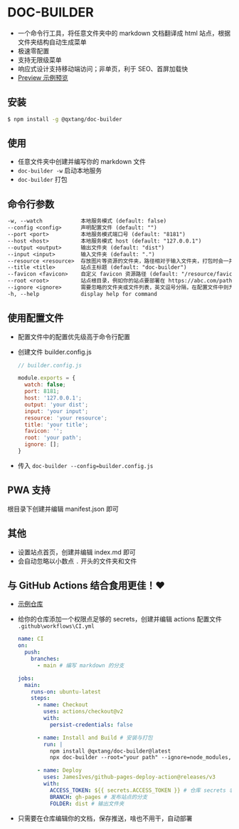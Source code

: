# DOC-BUILDER

- 一个命令行工具，将任意文件夹中的 markdown 文档翻译成 html 站点，根据文件夹结构自动生成菜单
- 极速零配置
- 支持无限级菜单
- 响应式设计支持移动端访问；非单页，利于 SEO、首屏加载快
- [Preview 示例预览](https://qxtang.github.io/my-book/)

## 安装

```sh
$ npm install -g @qxtang/doc-builder
```

## 使用

- 任意文件夹中创建并编写你的 markdown 文件
- `doc-builder -w` 启动本地服务
- `doc-builder` 打包

## 命令行参数

```txt
-w, --watch            本地服务模式 (default: false)
--config <config>      声明配置文件 (default: "")
--port <port>          本地服务模式端口号 (default: "8181")
--host <host>          本地服务模式 host (default: "127.0.0.1")
--output <output>      输出文件夹 (default: "dist")
--input <input>        输入文件夹 (default: ".")
--resource <resource>  存放图片等资源的文件夹，路径相对于输入文件夹，打包时会一并复制，当然也可以使用自己的图床 (default: "resource")
--title <title>        站点主标题 (default: "doc-builder")
--favicon <favicon>    自定义 favicon 资源路径 (default: "/resource/favicon.ico")
--root <root>          站点根目录，例如你的站点要部署在 https://abc.com/path/，则需要设置为 "path" (default: "")
--ignore <ignore>      需要忽略的文件夹或文件列表，英文逗号分隔，在配置文件中则为数组 (default: "")
-h, --help             display help for command
```

## 使用配置文件

- 配置文件中的配置优先级高于命令行配置
- 创建文件 builder.config.js

  ```javascript
  // builder.config.js

  module.exports = {
    watch: false;
    port: 8181;
    host: '127.0.0.1';
    output: 'your dist';
    input: 'your input';
    resource: 'your resource';
    title: 'your title';
    favicon: '';
    root: 'your path';
    ignore: [];
  }
  ```

- 传入 `doc-builder --config=builder.config.js`

## PWA 支持

根目录下创建并编辑 manifest.json 即可

## 其他

- 设置站点首页，创建并编辑 index.md 即可
- 会自动忽略以小数点 `.` 开头的文件夹和文件

## 与 GitHub Actions 结合食用更佳！❤

- [示例仓库](https://github.com/qxtang/my-book)
- 给你的仓库添加一个权限点足够的 secrets，创建并编辑 actions 配置文件 `.github\workflows\CI.yml`

  ```yml
  name: CI
  on:
    push:
      branches:
        - main # 编写 markdown 的分支

  jobs:
    main:
      runs-on: ubuntu-latest
      steps:
        - name: Checkout
          uses: actions/checkout@v2
          with:
            persist-credentials: false

        - name: Install and Build # 安装与打包
          run: |
            npm install @qxtang/doc-builder@latest
            npx doc-builder --root="your path" --ignore=node_modules,dist

        - name: Deploy
          uses: JamesIves/github-pages-deploy-action@releases/v3
          with:
            ACCESS_TOKEN: ${{ secrets.ACCESS_TOKEN }} # 仓库 secrets 名称
            BRANCH: gh-pages # 发布站点的分支
            FOLDER: dist # 输出文件夹
  ```

- 只需要在仓库编辑你的文档，保存推送，啥也不用干，自动部署

